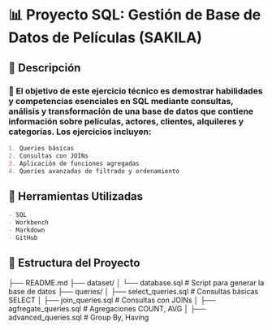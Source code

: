 # 📊 Proyecto SQL: Gestión de Base de Datos de Películas (SAKILA)

## 📌 Descripción

### 📝 El objetivo de este ejercicio técnico es demostrar habilidades y competencias esenciales en SQL mediante consultas, análisis y transformación de una base de datos que contiene información sobre películas, actores, clientes, alquileres y categorías. Los ejercicios incluyen:

```markdown
1. Queries básicas
2. Consultas con JOINs
3. Aplicación de funciones agregadas
4. Queries avanzadas de filtrado y ordenamiento
```

## 🧰 Herramientas Utilizadas

```markdown
- SQL
- Workbench
- Markdown
- GitHub
```

## 📂 Estructura del Proyecto

├── README.md
├── dataset/
│   └── database.sql           # Script para generar la base de datos
├── queries/
│   ├── select_queries.sql     # Consultas básicas SELECT
│   ├── join_queries.sql       # Consultas con JOINs
│   ├── agfregate_queries.sql  # Agregaciones COUNT, AVG
│   ├── advanced_queries.sql   # Group By, Having

    

